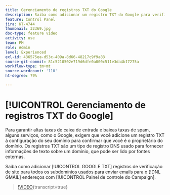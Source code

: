 ```yaml
---
title: Gerenciamento de registros TXT do Google
description: Saiba como adicionar um registro TXT do Google para verificação de site a todos os subdomínios usados para enviar emails a endereços do Gmail por meio do Painel de controle.
feature: Control Panel
jira: KT-4744
thumbnail: 32369.jpg
doc-type: feature video
activity: use
team: PM
role: Admin
level: Experienced
exl-id: 436575ea-d53c-409a-8d66-48217c9f9a83
source-git-commit: 81c5210502e719d6dfe0a000c511e3da4b17275a
workflow-type: tm+mt
source-wordcount: '110'
ht-degree: 79%

---
```


# [!UICONTROL Gerenciamento de registros TXT do Google]

Para garantir altas taxas de caixa de entrada e baixas taxas de spam, alguns serviços, como o Google, exigem que você adicione um registro TXT à configuração do seu domínio para confirmar que você é o proprietário do domínio. Os registros TXT são um tipo de registro DNS usado para fornecer informações de texto sobre um domínio, que pode ser lido por fontes externas.

Saiba como adicionar [!UICONTROL GOOGLE TXT] registros de verificação de site para todos os subdomínios usados para enviar emails para o [!DNL GMAIL] endereços com [!UICONTROL Painel de controle do Campaign].

>[!VIDEO](https://video.tv.adobe.com/v/32369?learn=on){transcript=true}
